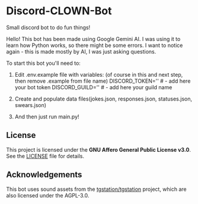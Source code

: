 # Discord-CLOWN-Bot
Small discord bot to do fun things!

Hello!
This bot has been made using Google Gemini AI. I was using it to learn how Python works, so there might be some errors. I want to notice again - this is made mostly by AI, I was just asking questions.

To start this bot you'll need to:
1. Edit .env.example file with variables: (of course in this and next step, then remove .example from file name)
DISCORD_TOKEN=''  # - add here your bot token
DISCORD_GUILD=''  # - add here your guild name

2. Create and populate data files(jokes.json, responses.json, statuses.json, swears.json)

3. And then just run main.py! 


## License

This project is licensed under the **GNU Affero General Public License v3.0**. See the [LICENSE](LICENSE) file for details.

## Acknowledgements

This bot uses sound assets from the [tgstation/tgstation](https://github.com/tgstation/tgstation) project, which are also licensed under the AGPL-3.0.